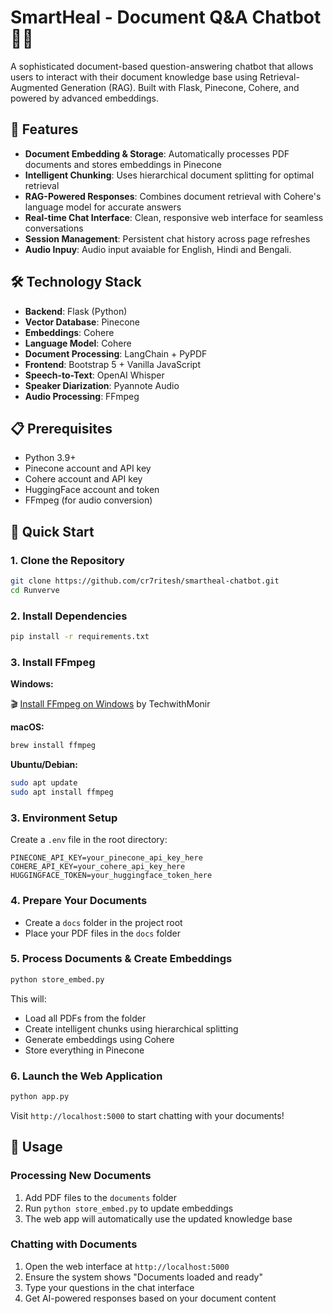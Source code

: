 # SmartHeal - Document Q&A Chatbot 🏥💬

A sophisticated document-based question-answering chatbot that allows users to interact with their document knowledge base using Retrieval-Augmented Generation (RAG). Built with Flask, Pinecone, Cohere, and powered by advanced embeddings.

## 🌟 Features

- **Document Embedding & Storage**: Automatically processes PDF documents and stores embeddings in Pinecone
- **Intelligent Chunking**: Uses hierarchical document splitting for optimal retrieval
- **RAG-Powered Responses**: Combines document retrieval with Cohere's language model for accurate answers
- **Real-time Chat Interface**: Clean, responsive web interface for seamless conversations
- **Session Management**: Persistent chat history across page refreshes
- **Audio Inpuy**: Audio input avaiable for English, Hindi and Bengali.

## 🛠️ Technology Stack

- **Backend**: Flask (Python)
- **Vector Database**: Pinecone
- **Embeddings**: Cohere
- **Language Model**: Cohere
- **Document Processing**: LangChain + PyPDF
- **Frontend**: Bootstrap 5 + Vanilla JavaScript
- **Speech-to-Text**: OpenAI Whisper
- **Speaker Diarization**: Pyannote Audio
- **Audio Processing**: FFmpeg

## 📋 Prerequisites

- Python 3.9+
- Pinecone account and API key
- Cohere account and API key
- HuggingFace account and token
- FFmpeg (for audio conversion)

## 🚀 Quick Start

### 1. Clone the Repository

```bash
git clone https://github.com/cr7ritesh/smartheal-chatbot.git
cd Runverve
```

### 2. Install Dependencies

```bash
pip install -r requirements.txt
```

### 3. Install FFmpeg

**Windows:**

🎬 [Install FFmpeg on Windows](https://www.youtube.com/watch?v=SG1Fc5QB8RE) by TechwithMonir

**macOS:**
```bash
brew install ffmpeg
```

**Ubuntu/Debian:**
```bash
sudo apt update
sudo apt install ffmpeg
```


### 3. Environment Setup

Create a `.env` file in the root directory:

```env
PINECONE_API_KEY=your_pinecone_api_key_here
COHERE_API_KEY=your_cohere_api_key_here
HUGGINGFACE_TOKEN=your_huggingface_token_here
```

### 4. Prepare Your Documents

- Create a `docs` folder in the project root
- Place your PDF files in the `docs` folder

### 5. Process Documents & Create Embeddings

```bash
python store_embed.py
```

This will:

- Load all PDFs from the folder
- Create intelligent chunks using hierarchical splitting
- Generate embeddings using Cohere
- Store everything in Pinecone

### 6. Launch the Web Application

```bash
python app.py
```

Visit `http://localhost:5000` to start chatting with your documents!

## 🔧 Usage

### Processing New Documents

1. Add PDF files to the `documents` folder
2. Run `python store_embed.py` to update embeddings
3. The web app will automatically use the updated knowledge base

### Chatting with Documents

1. Open the web interface at `http://localhost:5000`
2. Ensure the system shows "Documents loaded and ready"
3. Type your questions in the chat interface
4. Get AI-powered responses based on your document content
